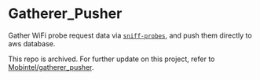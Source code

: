 # Gatherer_Pusher
Gather WiFi probe request data via [`sniff-probes`](https://github.com/FanchenBao/sniff-probes.git), and push them directly to aws database.

This repo is archived. For further update on this project, refer to [Mobintel/gatherer_pusher](https://github.com/I-SENSE/Mobintel/tree/master/gatherer_pusher).
